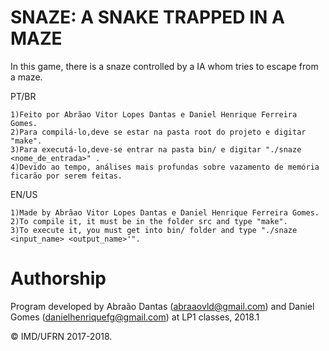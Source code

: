# SNAZE: A SNAKE TRAPPED IN A MAZE

In this game, there is a snaze controlled by a IA whom tries to escape from a maze.

PT/BR

	1)Feito por Abrãao Vitor Lopes Dantas e Daniel Henrique Ferreira Gomes.
	2)Para compilá-lo,deve se estar na pasta root do projeto e digitar "make".
	3)Para executá-lo,deve-se entrar na pasta bin/ e digitar "./snaze <nome_de_entrada>" .
	4)Devido ao tempo, análises mais profundas sobre vazamento de memória ficarão por serem feitas.
  

EN/US

	1)Made by Abrãao Vitor Lopes Dantas e Daniel Henrique Ferreira Gomes.
	2)To compile it, it must be in the folder src and type "make".
	3)To execute it, you must get into bin/ folder and type "./snaze <input_name> <output_name>'".
	
# Authorship

Program developed by Abraão Dantas (<abraaovld@gmail.com>) and Daniel Gomes (<danielhenriquefg@gmail.com>) at LP1 classes, 2018.1

&copy; IMD/UFRN 2017-2018.
